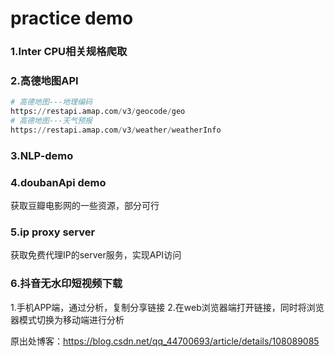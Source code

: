 

# practice demo

### 1.Inter CPU相关规格爬取 

### 2.高德地图API

```python
# 高德地图---地理编码
https://restapi.amap.com/v3/geocode/geo
# 高德地图---天气预报
https://restapi.amap.com/v3/weather/weatherInfo
```

### 3.NLP-demo


### 4.doubanApi demo
获取豆瓣电影网的一些资源，部分可行


### 5.ip proxy server
获取免费代理IP的server服务，实现API访问


### 6.抖音无水印短视频下载
1.手机APP端，通过分析，复制分享链接
2.在web浏览器端打开链接，同时将浏览器模式切换为移动端进行分析

原出处博客：https://blog.csdn.net/qq_44700693/article/details/108089085